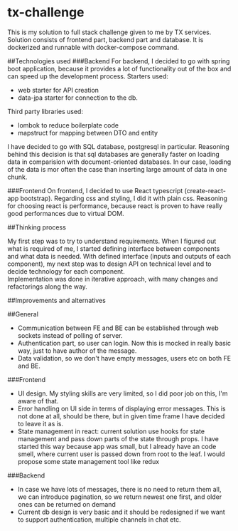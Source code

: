 # tx-challenge
This is my solution to full stack challenge given to me by TX services. 
Solution consists of frontend part, backend part and database. It is dockerized and runnable with docker-compose command.

##Technologies used
###Backend
For backend, I decided to go with spring boot application, because it provides a lot of functionality out of the box and can speed up the development process. 
Starters used:
- web starter for API creation
- data-jpa starter for connection to the db.

Third party libraries used:
- lombok to reduce boilerplate code
- mapstruct for mapping between DTO and entity 

I have decided to go with SQL database, postgresql in particular. Reasoning behind this decision is that sql databases are generally faster on loading data in comparision with document-oriented databases. 
In our case, loading of the data is mor often the case than inserting large amount of data in one chunk.

###Frontend
On frontend, I decided to use React typescript (create-react-app bootstrap). Regarding css and styling, I did it with plain css.
Reasoning for choosing react is performance, because react is proven to have really good performances due to virtual DOM. 

##Thinking process

My first step was to try to understand requirements. When I figured out what is required of me, I started defining interface between components and what data is needed.
With defined interface (inputs and outputs of each component), my next step was to design API on technical level and to decide technology for each component.  
Implementation was done in iterative approach, with many changes and refactorings along the way.

##Improvements and alternatives 

##General
- Communication between FE and BE can be established through web sockets instead of polling of server.
- Authentication part, so user can login. Now this is mocked in really basic way, just to have author of the message.
- Data validation, so we don't have empty messages, users etc on both FE and BE.

###Frontend
- UI design. My styling skills are very limited, so I did poor job on this, I'm aware of that. 
- Error handling on UI side in terms of displaying error messages. This is not done at all, should be there, but in given time frame I have decided to leave it as is.
- State management in react: current solution use hooks for state management and pass down parts of the state through props. I have started this way because app was small, 
but I already have an code smell, where current user is passed down from root to the leaf. I would propose some state management tool like redux

###Backend
- In case we have lots of messages, there is no need to return them all, we can introduce pagination, so we return newest one first, and older ones can be returned on demand
- Current db design is very basic and it should be redesigned if we want to support authentication, multiple channels in chat etc.




